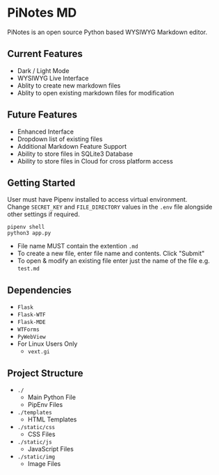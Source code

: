 # PiNotes MD

PiNotes is an open source Python based WYSIWYG Markdown editor.  

## Current Features

- Dark / Light Mode
- WYSIWYG Live Interface
- Ablity to create new markdown files
- Ablity to open existing markdown files for modification

## Future Features  

- Enhanced Interface  
- Dropdown list of existing files
- Additional Markdown Feature Support  
- Ability to store files in SQLite3 Database  
- Ability to store files in Cloud for cross platform access  

## Getting Started

User must have Pipenv installed to access virtual environment.  
Change `SECRET_KEY` and `FILE_DIRECTORY` values in the `.env` file alongside other settings if required.

`pipenv shell`  
`python3 app.py`
  
- File name MUST contain the extention `.md`
- To create a new file, enter file name and contents. Click "Submit"
- To open & modify an existing file enter just the name of the file e.g. `test.md`

## Dependencies
- `Flask`
- `Flask-WTF`
- `Flask-MDE`
- `WTForms`
- `PyWebView`
- For Linux Users Only
  - `vext.gi` 

## Project Structure
- `./`
  - Main Python File
  - PipEnv Files
- `./templates` 
  - HTML Templates
- `./static/css`
  - CSS Files
- `./static/js`
  - JavaScript Files
- `./static/img`
  - Image Files
